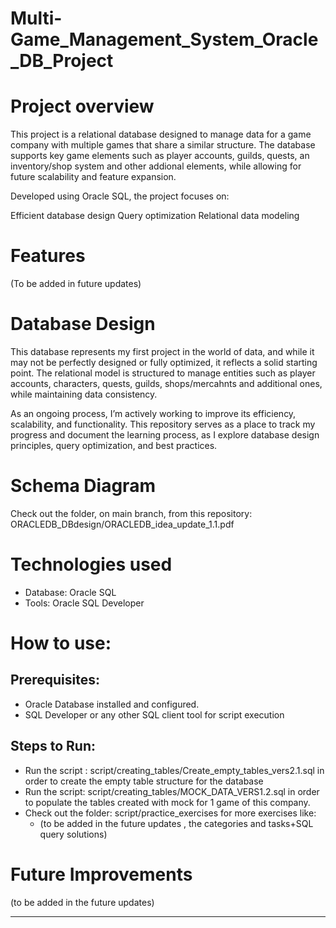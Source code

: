 # Multi-Game_Management_System_Oracle_DB_Project


# **Project overview**

This project is a relational database designed to manage data for a game company with multiple games that share a similar structure. The database supports key game elements such as player accounts, guilds, quests, an inventory/shop system and other addional elements, while allowing for future scalability and feature expansion.

Developed using Oracle SQL, the project focuses on:

Efficient database design
Query optimization
Relational data modeling


# **Features** 
 (To be added in future updates)
 

# **Database Design**

This database represents my first project in the world of data, and while it may not be perfectly designed or fully optimized, it reflects a solid starting point. The relational model is structured to manage entities such as player accounts, characters, quests, guilds, shops/mercahnts and additional ones, while maintaining data consistency.

As an ongoing process, I’m actively working to improve its efficiency, scalability, and functionality. This repository serves as a place to track my progress and document the learning process, as I explore database design principles, query optimization, and best practices.


# **Schema Diagram**

Check out the folder, on main branch, from this repository: ORACLEDB_DBdesign/ORACLEDB_idea_update_1.1.pdf 


# **Technologies used**
 - Database: Oracle SQL
 - Tools: Oracle SQL Developer 

# **How to use:**

## **Prerequisites:**
 -  Oracle Database installed and configured.
 -  SQL Developer or any other SQL client tool for script execution

## **Steps to Run:**
 - Run the script : script/creating_tables/Create_empty_tables_vers2.1.sql in order to create the empty table structure for the database
 - Run the script: script/creating_tables/MOCK_DATA_VERS1.2.sql in order to populate the tables created with mock for 1 game of this company.
 - Check out the folder: script/practice_exercises  for more exercises like:
   -   (to be added in the future updates , the categories and tasks+SQL query solutions)


# **Future Improvements**

(to be added in the future updates) 

--- 






